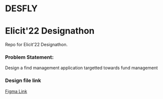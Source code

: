 # DESFLY
<h1>Elicit'22 Designathon</h1>
Repo for Elicit'22 Designathon.
<h3>Problem Statement:</h3>
<p>Design a find management application targetted towards fund management</p>
<h3>Design file link</h3>
<a href="https://www.figma.com/file/N3VGSXknWRUhBavrsgB4Cc/DESFLY---ELICIT-Designathon?node-id=3%3A1538">Figma Link</a>
